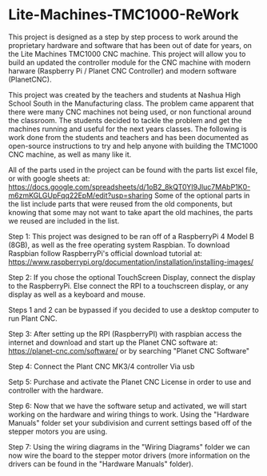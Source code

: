 # Lite-Machines-TMC1000-ReWork
This project is designed as a step by step process to work around the proprietary hardware and software that has been out of date for years, on the Lite Machines TMC1000 CNC
machine. This project will allow you to build an updated the controller module for the CNC machine with modern harware (Raspberry Pi / Planet CNC Controller) and modern software
(PlanetCNC).

This project was created by the teachers and students at Nashua High School South in the Manufacturing class. The problem came apparent that there were many CNC machines not being
used, or non functional around the classroom. The students decided to tackle the problem and get the machines running and useful for the next years classes. The following is work
done from the students and teachers and has been documented as open-source instructions to try and help anyone with building the TMC1000 CNC machine, as well as many like it.

All of the parts used in the project can be found with the parts list excel file, or with google sheets at:
https://docs.google.com/spreadsheets/d/1oB2_8kQT0YI9Jluc7MAbP1K0-m6zmKGLGUpFqq22EpM/edit?usp=sharing
Some of the optional parts in the list include parts that were reused from the old components, but knowing that some may not want to take apart the old machines, the parts we 
reused are included in the list.

Step 1: This project was designed to be ran off of a RaspberryPi 4 Model B (8GB), as well as the free operating system Raspbian. To download Raspbian follow RaspberryPi's official
download tutorial at: https://www.raspberrypi.org/documentation/installation/installing-images/

Step 2:
        If you chose the optional TouchScreen Display, connect the display to the RaspberryPi. Else connect the RPI to a touchscreen display, or any display as well as a keyboard
and mouse.

Steps 1 and 2 can be bypassed if you decided to use a desktop computer to run Plant CNC.

Step 3: After setting up the RPI (RaspberryPI) with raspbian access the internet and download and start up the Planet CNC software at: https://planet-cnc.com/software/ or by 
searching "Planet CNC Software"

Step 4: Connect the Plant CNC MK3/4 controller Via usb

Setp 5: Purchase and activate the Planet CNC License in order to use and controller with the hardware.

Step 6: Now that we have the software setup and activated, we will start working on the hardware and wiring things to work. Using the "Hardware Manuals" folder 
set your subdivision and current settings based off of the stepper motors you are using.

Step 7: Using the wiring diagrams in the "Wiring Diagrams" folder we can now wire the board to the stepper motor drivers (more information on the drivers can be found in the 
"Hardware Manuals" folder).

